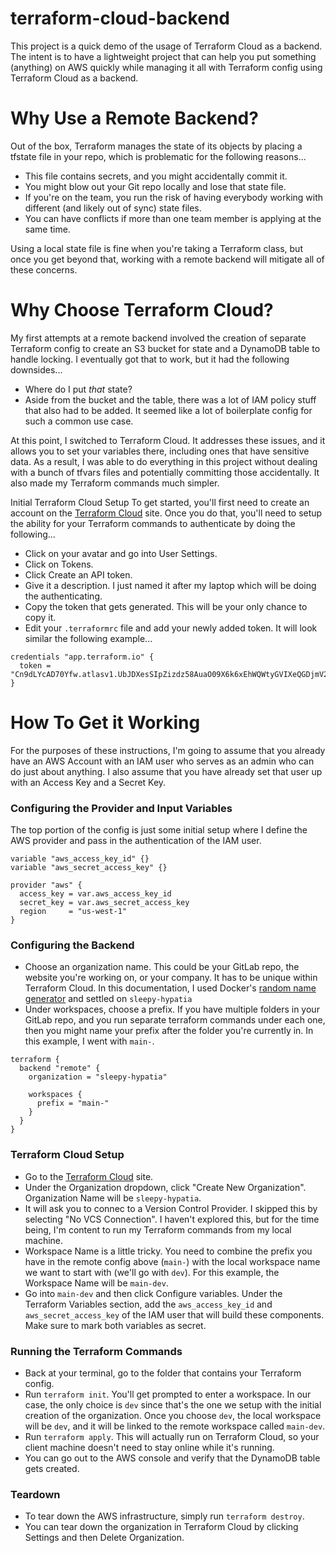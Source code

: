 # terraform-cloud-backend
This project is a quick demo of the usage of Terraform Cloud as a backend.  The intent is to have a lightweight project that can help you put something (anything) on AWS quickly while managing it all with Terraform config using Terraform Cloud as a backend.

# Why Use a Remote Backend?
Out of the box, Terraform manages the state of its objects by placing a tfstate file in your repo, which is problematic for the following reasons...

* This file contains secrets, and you might accidentally commit it.
* You might blow out your Git repo locally and lose that state file.
* If you're on the team, you run the risk of having everybody working with different (and likely out of sync) state files.
* You can have conflicts if more than one team member is applying at the same time.

Using a local state file is fine when you're taking a Terraform class, but once you get beyond that, working with a remote backend will mitigate all of these concerns.

# Why Choose Terraform Cloud?
My first attempts at a remote backend involved the creation of separate Terraform config to create an S3 bucket for state and a DynamoDB table to handle locking.  I eventually got that to work, but it had the following downsides...

* Where do I put *that* state?
* Aside from the bucket and the table, there was a lot of IAM policy stuff that also had to be added.  It seemed like a lot of boilerplate config for such a common use case.

At this point, I switched to Terraform Cloud.  It addresses these issues, and it allows you to set your variables there, including ones that have sensitive data.  As a result, I was able to do everything in this project without dealing with a bunch of tfvars files and potentially committing those accidentally.  It also made my Terraform commands much simpler.

Initial Terraform Cloud Setup
To get started, you'll first need to create an account on the [Terraform Cloud](app.terraform.io) site.  Once you do that, you'll need to setup the ability for your Terraform commands to authenticate by doing the following...

* Click on your avatar and go into User Settings.
* Click on Tokens.
* Click Create an API token.
* Give it a description.  I just named it after my laptop which will be doing the authenticating.
* Copy the token that gets generated.  This will be your only chance to copy it.
* Edit your `.terraformrc` file and add your newly added token.  It will look similar the following example...

```hcl
credentials "app.terraform.io" {
  token = "Cn9dLYcAD70Yfw.atlasv1.UbJDXesSIpZizdz58AuaO09X6k6xEhWQWtyGVIXeQGDjmV22PfdkAhQyw7OQ0ZdMS3M"
}
```

# How To Get it Working
For the purposes of these instructions, I'm going to assume that you already have an AWS Account with an IAM user who serves as an admin who can do just about anything.  I also assume that you have already set that user up with an Access Key and a Secret Key.

### Configuring the Provider and Input Variables
The top portion of the config is just some initial setup where I define the AWS provider and pass in the authentication of the IAM user.

```hcl
variable "aws_access_key_id" {}
variable "aws_secret_access_key" {}

provider "aws" {
  access_key = var.aws_access_key_id
  secret_key = var.aws_secret_access_key
  region     = "us-west-1"
}
```

### Configuring the Backend
* Choose an organization name.  This could be your GitLab repo, the website you're working on, or your company.  It has to be unique within Terraform Cloud.  In this documentation, I used Docker's [random name generator](https://frightanic.com/goodies_content/docker-names.php) and settled on `sleepy-hypatia`
* Under workspaces, choose a prefix.  If you have multiple folders in your GitLab repo, and you run separate terraform commands under each one, then you might name your prefix after the folder you're currently in.  In this example, I went with `main-`.

```hcl
terraform {
  backend "remote" {
    organization = "sleepy-hypatia"

    workspaces {
      prefix = "main-"
    }
  }
}
```

### Terraform Cloud Setup
* Go to the [Terraform Cloud](https://app.terraform.io) site.
* Under the Organization dropdown, click "Create New Organization".  Organization Name will be `sleepy-hypatia`.
* It will ask you to connec to a Version Control Provider.  I skipped this by selecting "No VCS Connection".  I haven't explored this, but for the time being, I'm content to run my Terraform commands from my local machine.
* Workspace Name is a little tricky.  You need to combine the prefix you have in the remote config above (`main-`) with the local workspace name we want to start with (we'll go with `dev`).  For this example, the Workspace Name will be `main-dev`.
* Go into `main-dev` and then click Configure variables.  Under the Terraform Variables section, add the `aws_access_key_id` and `aws_secret_access_key` of the IAM user that will build these components.  Make sure to mark both variables as secret.

### Running the Terraform Commands
* Back at your terminal, go to the folder that contains your Terraform config.
* Run `terraform init`.  You'll get prompted to enter a workspace.  In our case, the only choice is `dev` since that's the one we setup with the initial creation of the organization.  Once you choose `dev`, the local workspace will be `dev`, and it will be linked to the remote workspace called `main-dev`.
* Run `terraform apply`.  This will actually run on Terraform Cloud, so your client machine doesn't need to stay online while it's running.
* You can go out to the AWS console and verify that the DynamoDB table gets created.

### Teardown
* To tear down the AWS infrastructure, simply run `terraform destroy`.
* You can tear down the organization in Terraform Cloud by clicking Settings and then Delete Organization.
